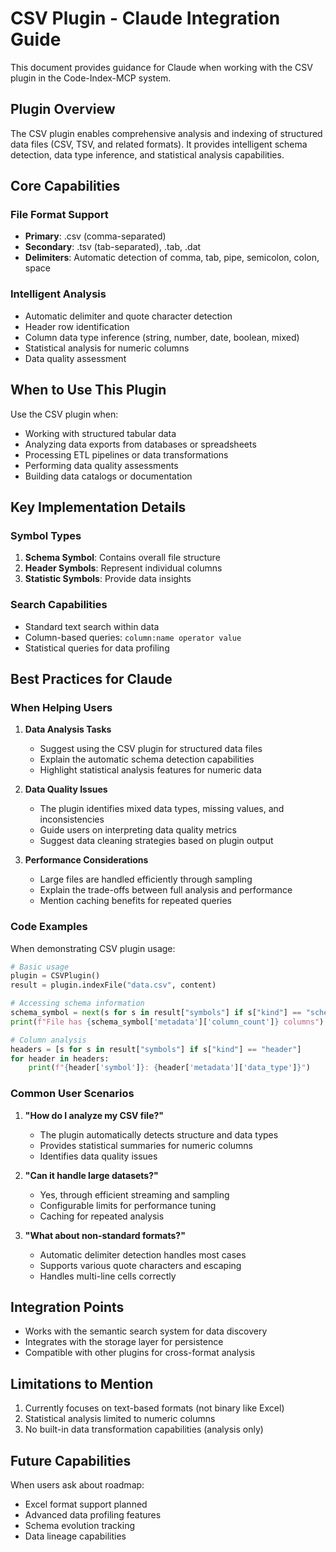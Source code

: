 # CSV Plugin - Claude Integration Guide

This document provides guidance for Claude when working with the CSV plugin in the Code-Index-MCP system.

## Plugin Overview

The CSV plugin enables comprehensive analysis and indexing of structured data files (CSV, TSV, and related formats). It provides intelligent schema detection, data type inference, and statistical analysis capabilities.

## Core Capabilities

### File Format Support
- **Primary**: .csv (comma-separated)
- **Secondary**: .tsv (tab-separated), .tab, .dat
- **Delimiters**: Automatic detection of comma, tab, pipe, semicolon, colon, space

### Intelligent Analysis
- Automatic delimiter and quote character detection
- Header row identification
- Column data type inference (string, number, date, boolean, mixed)
- Statistical analysis for numeric columns
- Data quality assessment

## When to Use This Plugin

Use the CSV plugin when:
- Working with structured tabular data
- Analyzing data exports from databases or spreadsheets
- Processing ETL pipelines or data transformations
- Performing data quality assessments
- Building data catalogs or documentation

## Key Implementation Details

### Symbol Types
1. **Schema Symbol**: Contains overall file structure
2. **Header Symbols**: Represent individual columns
3. **Statistic Symbols**: Provide data insights

### Search Capabilities
- Standard text search within data
- Column-based queries: `column:name operator value`
- Statistical queries for data profiling

## Best Practices for Claude

### When Helping Users

1. **Data Analysis Tasks**
   - Suggest using the CSV plugin for structured data files
   - Explain the automatic schema detection capabilities
   - Highlight statistical analysis features for numeric data

2. **Data Quality Issues**
   - The plugin identifies mixed data types, missing values, and inconsistencies
   - Guide users on interpreting data quality metrics
   - Suggest data cleaning strategies based on plugin output

3. **Performance Considerations**
   - Large files are handled efficiently through sampling
   - Explain the trade-offs between full analysis and performance
   - Mention caching benefits for repeated queries

### Code Examples

When demonstrating CSV plugin usage:

```python
# Basic usage
plugin = CSVPlugin()
result = plugin.indexFile("data.csv", content)

# Accessing schema information
schema_symbol = next(s for s in result["symbols"] if s["kind"] == "schema")
print(f"File has {schema_symbol['metadata']['column_count']} columns")

# Column analysis
headers = [s for s in result["symbols"] if s["kind"] == "header"]
for header in headers:
    print(f"{header['symbol']}: {header['metadata']['data_type']}")
```

### Common User Scenarios

1. **"How do I analyze my CSV file?"**
   - The plugin automatically detects structure and data types
   - Provides statistical summaries for numeric columns
   - Identifies data quality issues

2. **"Can it handle large datasets?"**
   - Yes, through efficient streaming and sampling
   - Configurable limits for performance tuning
   - Caching for repeated analysis

3. **"What about non-standard formats?"**
   - Automatic delimiter detection handles most cases
   - Supports various quote characters and escaping
   - Handles multi-line cells correctly

## Integration Points

- Works with the semantic search system for data discovery
- Integrates with the storage layer for persistence
- Compatible with other plugins for cross-format analysis

## Limitations to Mention

1. Currently focuses on text-based formats (not binary like Excel)
2. Statistical analysis limited to numeric columns
3. No built-in data transformation capabilities (analysis only)

## Future Capabilities

When users ask about roadmap:
- Excel format support planned
- Advanced data profiling features
- Schema evolution tracking
- Data lineage capabilities